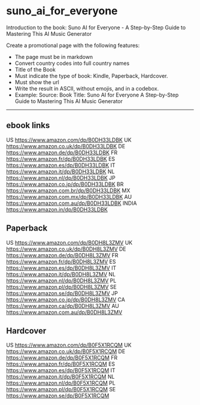 # suno_ai_for_everyone
Introduction to the book: Suno AI for Everyone - A Step-by-Step Guide to Mastering This AI Music Generator

Create a promotional page with the following features:
- The page must be in markdown
- Convert country codes into full country names
- Title of the Book
- Must indicate the type of book: Kindle, Paperback, Hardcover.
- Must show the url
- Write the result in ASCII, without emojis, and in a codebox.
- Example: 
Source:
Book Title: 
Suno AI for Everyone 
A Step-by-Step Guide to Mastering This AI Music Generator
---------------------------------------------------
ebook links
-----------
US
https://www.amazon.com/dp/B0DH33LDBK
UK
https://www.amazon.co.uk/dp/B0DH33LDBK
DE
https://www.amazon.de/dp/B0DH33LDBK
FR
https://www.amazon.fr/dp/B0DH33LDBK
ES
https://www.amazon.es/dp/B0DH33LDBK
IT
https://www.amazon.it/dp/B0DH33LDBK
NL
https://www.amazon.nl/dp/B0DH33LDBK
JP
https://www.amazon.co.jp/dp/B0DH33LDBK
BR
https://www.amazon.com.br/dp/B0DH33LDBK
MX
https://www.amazon.com.mx/dp/B0DH33LDBK
AU
https://www.amazon.com.au/dp/B0DH33LDBK
INDIA
https://www.amazon.in/dp/B0DH33LDBK

Paperback
---------
US
https://www.amazon.com/dp/B0DH8L3ZMV
UK
https://www.amazon.co.uk/dp/B0DH8L3ZMV
DE
https://www.amazon.de/dp/B0DH8L3ZMV
FR
https://www.amazon.fr/dp/B0DH8L3ZMV
ES
https://www.amazon.es/dp/B0DH8L3ZMV
IT
https://www.amazon.it/dp/B0DH8L3ZMV
NL
https://www.amazon.nl/dp/B0DH8L3ZMV
PL
https://www.amazon.pl/dp/B0DH8L3ZMV
SE
https://www.amazon.se/dp/B0DH8L3ZMV
JP
https://www.amazon.co.jp/dp/B0DH8L3ZMV
CA
https://www.amazon.ca/dp/B0DH8L3ZMV
AU
https://www.amazon.com.au/dp/B0DH8L3ZMV


Hardcover
---------
US
https://www.amazon.com/dp/B0F5X1RCQM
UK
https://www.amazon.co.uk/dp/B0F5X1RCQM
DE
https://www.amazon.de/dp/B0F5X1RCQM
FR
https://www.amazon.fr/dp/B0F5X1RCQM
ES
https://www.amazon.es/dp/B0F5X1RCQM
IT
https://www.amazon.it/dp/B0F5X1RCQM
NL
https://www.amazon.nl/dp/B0F5X1RCQM
PL
https://www.amazon.pl/dp/B0F5X1RCQM
SE
https://www.amazon.se/dp/B0F5X1RCQM

